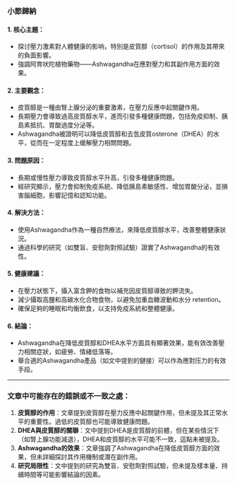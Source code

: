 ### 小節歸納

#### 1. 核心主題：
- 探讨壓力激素對人體健康的影响，特別是皮質醇（cortisol）的作用及其帶來的負面影響。
- 強調阿育吠陀植物藥物——Ashwagandha在應對壓力和其副作用方面的效果。

#### 2. 主要觀念：
- 皮質醇是一種由腎上腺分泌的重要激素，在壓力反應中起關鍵作用。
- 長期壓力會導致過高皮質醇水平，進而引發多種健康問題，包括免疫抑制、胰島素抵抗、胃酸過度分泌等。
- Ashwagandha被證明可以降低皮質醇和去氫皮質osterone（DHEA）的水平，從而在一定程度上缓解壓力相關問題。

#### 3. 問題原因：
- 長期或慢性壓力導致皮質醇水平升高，引發多種健康問題。
- 經研究顯示，壓力會抑制免疫系統、降低胰島素敏感性、增加胃酸分泌，並損害腦細胞，影響記憶和認知功能。

#### 4. 解決方法：
- 使用Ashwagandha作為一種自然療法，來降低皮質醇水平，改善整體健康狀況。
- 通過科學的研究（如雙盲、安慰劑對照試驗）證實了Ashwagandha的有效性。

#### 5. 健康建議：
- 在壓力狀態下，攝入富含鉀的食物以補充因皮質醇導致的鉀流失。
- 減少攝取高鹽和高碳水化合物食物，以避免加重血糖波動和水分 retention。
- 確保足夠的睡眠和均衡飲食，以支持免疫系統和整體健康。

#### 6. 結論：
- Ashwagandha在降低皮質醇和DHEA水平方面具有顯著效果，能有效改善壓力相關症狀，如疲勞、情緒低落等。
- 舉合適的Ashwagandha產品（如文中提到的鏈接）可以作為應對压力的有效手段。

---

### 文章中可能存在的錯誤或不一致之處：
1. **皮質醇的作用**：文章提到皮質醇在壓力反應中起關鍵作用，但未提及其正常水平的重要性。過低的皮質醇也可能導致健康問題。
2. **DHEA與皮質醇的關聯**：文中提到DHEA是皮質醇的前體，但在某些情況下（如腎上腺功能減退），DHEA和皮質醇的水平可能不一致，這點未被提及。
3. **Ashwagandha的效果**：文章強調了Ashwagandha在降低皮質醇方面的效果，但未詳細探討其作用機制或潛在副作用。
4. **研究局限性**：文中提到的研究為雙盲、安慰劑對照試驗，但未提及樣本量、持續時間等可能影響結論的因素。